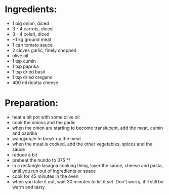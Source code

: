 # Ingredients:

- 1 big onion, diced
- 3 - 4 carrots, diced
- 3 - 4 celeri, diced
- ~1 kg ground meat
- 1 can tomato sauce
- 2 cloves garlic, finely chopped
- olive oil
- 1 tsp cumin
- 1 tsp paprika
- 1 tsp dried basil
- 1 tsp dried oregano
- 400 ml ricotta cheese

# Preparation:

- heat a bit pot with some olive oil
- cook the onions and the garlic
- when the onion are starting to become translucent, add the meat, cumin and paprika
- wangjangle to break up the meat
- when the meat is cooked, add the other vegetables, spices and the sauce
- reduce a bit
- preheat the hundo to 375 °f
- in a rectangle lasagna cooking thing, layer the sauce, cheese and pasta, until you run out of ingredients or space
- cook for 45 minutes in the oven
- when you take it out, wait 30 minutes to let it set. Don't worry, it'll still be warm and tasty
